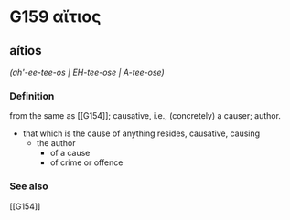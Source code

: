 # G159 αἴτιος

## aítios

_(ah'-ee-tee-os | EH-tee-ose | A-tee-ose)_

### Definition

from the same as [[G154]]; causative, i.e., (concretely) a causer; author.

- that which is the cause of anything resides, causative, causing
  - the author
    - of a cause
    - of crime or offence

### See also

[[G154]]

